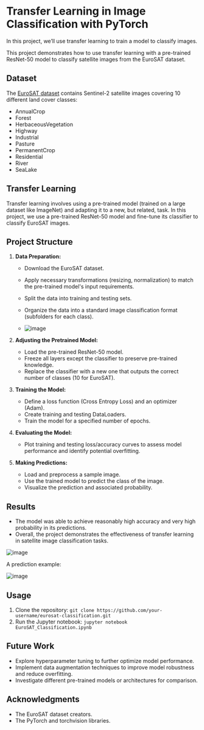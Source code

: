 # Transfer Learning in Image Classification with PyTorch
In this project, we’ll use transfer learning to train a model to classify images.

This project demonstrates how to use transfer learning with a pre-trained ResNet-50 model to classify satellite images from the EuroSAT dataset.

## Dataset

The [EuroSAT dataset](https://docs.pytorch.org/vision/main/generated/torchvision.datasets.EuroSAT.html#torchvision.datasets.EuroSAT) contains Sentinel-2 satellite images covering 10 different land cover classes:

- AnnualCrop
- Forest
- HerbaceousVegetation
- Highway
- Industrial
- Pasture
- PermanentCrop
- Residential
- River
- SeaLake

## Transfer Learning

Transfer learning involves using a pre-trained model (trained on a large dataset like ImageNet) and adapting it to a new, but related, task. In this project, we use a pre-trained ResNet-50 model and fine-tune its classifier to classify EuroSAT images.

## Project Structure

1. **Data Preparation:**
   - Download the EuroSAT dataset.
   - Apply necessary transformations (resizing, normalization) to match the pre-trained model's input requirements.
   - Split the data into training and testing sets.
   - Organize the data into a standard image classification format (subfolders for each class).
  
   - ![image](https://github.com/user-attachments/assets/c80f51fb-2eae-4e0a-b4e8-38c1e597888a)


2. **Adjusting the Pretrained Model:**
   - Load the pre-trained ResNet-50 model.
   - Freeze all layers except the classifier to preserve pre-trained knowledge.
   - Replace the classifier with a new one that outputs the correct number of classes (10 for EuroSAT).

3. **Training the Model:**
   - Define a loss function (Cross Entropy Loss) and an optimizer (Adam).
   - Create training and testing DataLoaders.
   - Train the model for a specified number of epochs.

4. **Evaluating the Model:**
   - Plot training and testing loss/accuracy curves to assess model performance and identify potential overfitting.

5. **Making Predictions:**
   - Load and preprocess a sample image.
   - Use the trained model to predict the class of the image.
   - Visualize the prediction and associated probability.

## Results

- The model was able to achieve reasonably high accuracy and very high probability in its predictions.
- Overall, the project demonstrates the effectiveness of transfer learning in satellite image classification tasks.

![image](https://github.com/user-attachments/assets/eb011a07-f2cd-4648-a123-c16231797fc4)

A prediction example:

![image](https://github.com/user-attachments/assets/f526d3c0-1998-4c3b-814a-497b3270657a)


## Usage

1. Clone the repository: `git clone https://github.com/your-username/eurosat-classification.git`
2. Run the Jupyter notebook: `jupyter notebook EuroSAT_Classification.ipynb`

## Future Work

- Explore hyperparameter tuning to further optimize model performance.
- Implement data augmentation techniques to improve model robustness and reduce overfitting.
- Investigate different pre-trained models or architectures for comparison.

## Acknowledgments

- The EuroSAT dataset creators.
- The PyTorch and torchvision libraries.
